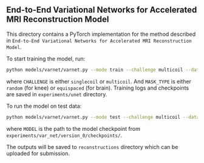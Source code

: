 ## End-to-End Variational Networks for Accelerated MRI Reconstruction Model

This directory contains a PyTorch implementation for the method described in `End-to-End Variational Networks for Accelerated MRI Reconstruction Model`.

To start training the model, run:
```bash
python models/varnet/varnet.py --mode train --challenge multicoil --data-path DATA --exp var_net --mask-type MASK_TYPE
```
where `CHALLENGE` is either `singlecoil` or `multicoil`. And `MASK_TYPE` is either `random` (for knee)
or `equispaced` (for brain). Training logs and checkpoints are saved in `experiments/unet` directory.

To run the model on test data:
```bash
python models/varnet/varnet.py --mode test --challenge multicoil --data-path DATA --exp var_net --mask-type MASK_TYPE --out-dir reconstructions --checkpoint MODEL
```
where `MODEL` is the path to the model checkpoint from `experiments/var_net/version_0/checkpoints/`.

The outputs will be saved to `reconstructions` directory which can be uploaded for submission.
